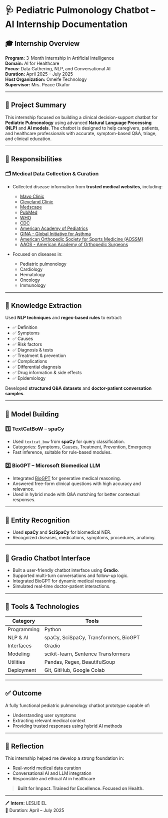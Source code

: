 
# 🩺 Pediatric Pulmonology Chatbot – AI Internship Documentation

## 🎓 Internship Overview
**Program:** 3-Month Internship in Artificial Intelligence  
**Domain:** AI for Healthcare  
**Focus:** Data Gathering, NLP, and Conversational AI  
**Duration:** April 2025 – July 2025  
**Host Organization:** Omeife Technology  
**Supervisor:** Mrs. Peace Okafor  

---

## 🚀 Project Summary
This internship focused on building a clinical decision-support chatbot for **Pediatric Pulmonology** using advanced **Natural Language Processing (NLP)** and **AI models**. The chatbot is designed to help caregivers, patients, and healthcare professionals with accurate, symptom-based Q&A, triage, and clinical education.

---

## 📌 Responsibilities

### 🗂 Medical Data Collection & Curation
- Collected disease information from **trusted medical websites**, including:
  - [Mayo Clinic](https://www.mayoclinic.org)
  - [Cleveland Clinic](https://my.clevelandclinic.org/health)
  - [Medscape](https://www.medscape.com)
  - [PubMed](https://pubmed.ncbi.nlm.nih.gov)
  - [WHO](https://www.who.int)
  - [CDC](https://www.cdc.gov)
  - [American Academy of Pediatrics](https://www.aap.org)
  - [GINA - Global Initiative for Asthma](https://ginasthma.org)
  - [American Orthopedic Society for Sports Medicine (AOSSM)](https://www.sportsmed.org)
  - [AAOS - American Academy of Orthopedic Surgeons](https://www.aaos.org)

- Focused on diseases in:
  - Pediatric pulmonology
  - Cardiology
  - Hematology
  - Oncology
  - Immunology

---

## 🧠 Knowledge Extraction
Used **NLP techniques** and **regex-based rules** to extract:
- ✅ Definition
- ✅ Symptoms
- ✅ Causes
- ✅ Risk factors
- ✅ Diagnosis & tests
- ✅ Treatment & prevention
- ✅ Complications
- ✅ Differential diagnosis
- ✅ Drug information & side effects
- ✅ Epidemiology

Developed **structured Q&A datasets** and **doctor-patient conversation samples**.

---

## 🧪 Model Building

### 1️⃣ TextCatBoW – spaCy
- Used `textcat_bow` from **spaCy** for query classification.
- Categories: Symptoms, Causes, Treatment, Prevention, Emergency
- Fast inference, suitable for rule-based modules.

### 2️⃣ BioGPT – Microsoft Biomedical LLM
- Integrated [BioGPT](https://huggingface.co/microsoft/BioGPT) for generative medical reasoning.
- Answered free-form clinical questions with high accuracy and relevance.
- Used in hybrid mode with Q&A matching for better contextual responses.

---

## 🧬 Entity Recognition
- Used **spaCy** and **SciSpaCy** for biomedical NER.
- Recognized diseases, medications, symptoms, procedures, anatomy.

---

## 💬 Gradio Chatbot Interface
- Built a user-friendly chatbot interface using **Gradio**.
- Supported multi-turn conversations and follow-up logic.
- Integrated BioGPT for dynamic medical reasoning.
- Simulated real-time doctor-patient interactions.

---

## 🧰 Tools & Technologies
| Category | Tools |
|---------|-------|
| Programming | Python |
| NLP & AI | spaCy, SciSpaCy, Transformers, BioGPT |
| Interfaces | Gradio |
| Modeling | scikit-learn, Sentence Transformers |
| Utilities | Pandas, Regex, BeautifulSoup |
| Deployment | Git, GitHub, Google Colab |

---

## ✅ Outcome
A fully functional pediatric pulmonology chatbot prototype capable of:
- Understanding user symptoms
- Extracting relevant medical context
- Providing trusted responses using hybrid AI methods

---

## 💭 Reflection
This internship helped me develop a strong foundation in:
- Real-world medical data curation
- Conversational AI and LLM integration
- Responsible and ethical AI in healthcare

> **Built for Impact. Trained for Excellence. Focused on Health.**

---

🖊 **Intern:** LESLIE EL  
📅 Duration: April – July 2025  
